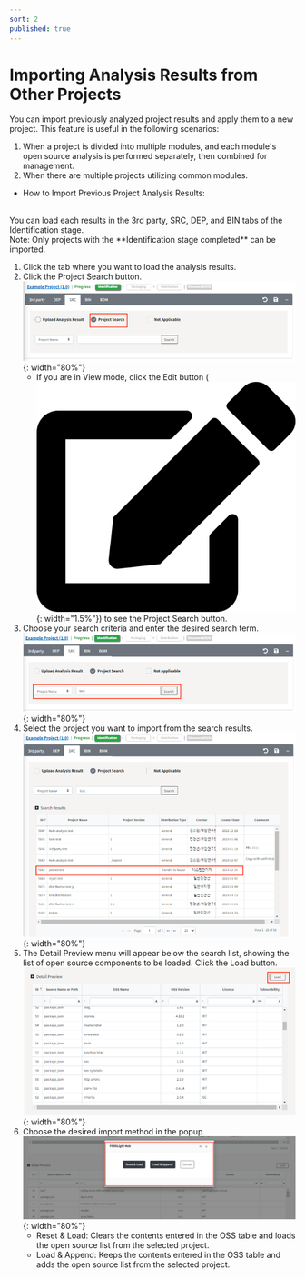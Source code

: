 ```yaml
---
sort: 2
published: true
---
```


# Importing Analysis Results from Other Projects

You can import previously analyzed project results and apply them to a new project. 
This feature is useful in the following scenarios:

1. When a project is divided into multiple modules, and each module's open source analysis is performed separately, 
   then combined for management.
2. When there are multiple projects utilizing common modules.

- How to Import Previous Project Analysis Results:
<br/>
You can load each results in the 3rd party, SRC, DEP, and BIN tabs of the Identification stage.
<br/>
Note: Only projects with the **Identification stage completed** can be imported.

1. Click the tab where you want to load the analysis results.
2. Click the Project Search button.
   ![ProjectSearch](../../images/project/load_project/project_search.png){: width="80%"}
    - If you are in View mode, click the Edit button (![EditBtn](../../images/project/load_project/edit-solid.png){: width="1.5%"}) 
      to see the Project Search button.
3. Choose your search criteria and enter the desired search term.
   ![ProjectSearchBar](../../images/project/load_project/project_search_searchbar.png){: width="80%"}
4. Select the project you want to import from the search results.
   ![ProjectSearchResult](../../images/project/load_project/project_search_result.png){: width="80%"}
5. The Detail Preview menu will appear below the search list, showing the list of open source components to be loaded.
   Click the Load button.
   ![ProjectSearchDetailPreview](../../images/project/load_project/project_search_detail_preview.png){: width="80%"}
6. Choose the desired import method in the popup.
   ![ProjectLoadPopup](../../images/project/load_project/project_load_popup.png){: width="80%"}
    - Reset & Load: Clears the contents entered in the OSS table and loads the open source list from the selected project.
    - Load & Append: Keeps the contents entered in the OSS table and adds the open source list from the selected project.